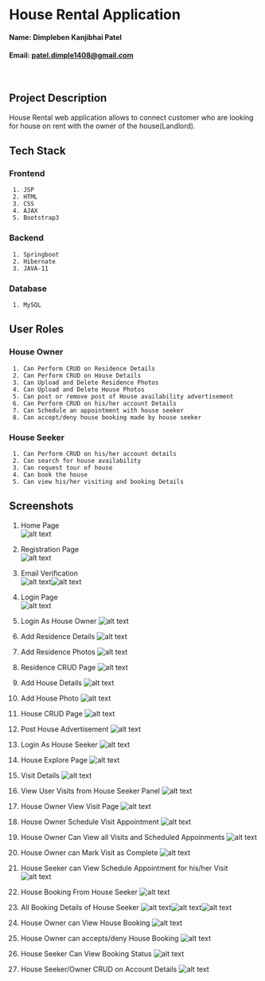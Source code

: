 # House Rental Application

#### Name: Dimpleben Kanjibhai Patel
#### Email: patel.dimple1408@gmail.com

<br>

## Project Description

House Rental web application allows to connect customer who are looking for house on rent with the owner of the house(Landlord). 

## Tech Stack
### Frontend
     1. JSP
     2. HTML
     3. CSS
     4. AJAX
     5. Bootstrap3

### Backend
     1. Springboot 
     2. Hibernate
     3. JAVA-11

### Database
     1. MySQL

## User Roles

### House Owner
     1. Can Perform CRUD on Residence Details
     2. Can Perform CRUD on House Details
     3. Can Upload and Delete Residence Photos
     4. Can Upload and Delete House Photos
     5. Can post or remove post of House availability advertisement
     6. Can Perform CRUD on his/her account Details
     7. Can Schedule an appointment with house seeker
     8. Can accept/deny house booking made by house seeker

### House Seeker
     1. Can Perform CRUD on his/her account details
     2. Can search for house availability
     3. Can request tour of house
     4. Can book the house
     5. Can view his/her visiting and booking Details



## Screenshots

1. Home Page <br>
![alt text](https://github.com/nitr-dimple/project-spring-boot-web-development/blob/main/images/Picture1.png)

2. Registration Page <br>
![alt text](https://github.com/nitr-dimple/project-spring-boot-web-development/blob/main/images/Picture2.png)

3. Email Verification <br>
![alt text](https://github.com/nitr-dimple/project-spring-boot-web-development/blob/main/images/Picture3.png)![alt text](https://github.com/nitr-dimple/project-spring-boot-web-development/blob/main/images/Picture4.png)

4. Login Page <br>
![alt text](https://github.com/nitr-dimple/project-spring-boot-web-development/blob/main/images/Picture5.png)

5. Login As House Owner
![alt text](https://github.com/nitr-dimple/project-spring-boot-web-development/blob/main/images/Picture6.png)

6. Add Residence Details
![alt text](https://github.com/nitr-dimple/project-spring-boot-web-development/blob/main/images/Picture7.png)

7. Add Residence Photos
![alt text](https://github.com/nitr-dimple/project-spring-boot-web-development/blob/main/images/Picture8.png)

8. Residence CRUD Page
![alt text](https://github.com/nitr-dimple/project-spring-boot-web-development/blob/main/images/Picture9.png)

9. Add House Details
![alt text](https://github.com/nitr-dimple/project-spring-boot-web-development/blob/main/images/Picture10.png)

10. Add House Photo
![alt text](https://github.com/nitr-dimple/project-spring-boot-web-development/blob/main/images/Picture11.png)

11. House CRUD Page
![alt text](https://github.com/nitr-dimple/project-spring-boot-web-development/blob/main/images/Picture12.png)

12. Post House Advertisement
![alt text](https://github.com/nitr-dimple/project-spring-boot-web-development/blob/main/images/Picture13.png)

13. Login As House Seeker
![alt text](https://github.com/nitr-dimple/project-spring-boot-web-development/blob/main/images/Picture14.png)

14. House Explore Page
![alt text](https://github.com/nitr-dimple/project-spring-boot-web-development/blob/main/images/Picture15.png)

15. Visit Details
![alt text](https://github.com/nitr-dimple/project-spring-boot-web-development/blob/main/images/Picture16.png)

16. View User Visits from House Seeker Panel
![alt text](https://github.com/nitr-dimple/project-spring-boot-web-development/blob/main/images/Picture17.png)

17. House Owner View Visit Page
![alt text](https://github.com/nitr-dimple/project-spring-boot-web-development/blob/main/images/Picture18.png)

18. House Owner Schedule Visit Appointment
![alt text](https://github.com/nitr-dimple/project-spring-boot-web-development/blob/main/images/Picture19.png)

19. House Owner Can View all Visits and Scheduled Appoinments
![alt text](https://github.com/nitr-dimple/project-spring-boot-web-development/blob/main/images/Picture20.png)

20. House Owner can Mark Visit as Complete
![alt text](https://github.com/nitr-dimple/project-spring-boot-web-development/blob/main/images/Picture21.png)

21. House Seeker can View Schedule Appointment for his/her Visit
![alt text](https://github.com/nitr-dimple/project-spring-boot-web-development/blob/main/images/Picture22.png)

22. House Booking From House Seeker
![alt text](https://github.com/nitr-dimple/project-spring-boot-web-development/blob/main/images/Picture23.png)

23. All Booking Details of House Seeker
![alt text](https://github.com/nitr-dimple/project-spring-boot-web-development/blob/main/images/Picture24.png)![alt text](https://github.com/nitr-dimple/project-spring-boot-web-development/blob/main/images/Picture25.png)![alt text](https://github.com/nitr-dimple/project-spring-boot-web-development/blob/main/images/Picture26.png)

24. House Owner can View House Booking
![alt text](https://github.com/nitr-dimple/project-spring-boot-web-development/blob/main/images/Picture27.png)

25. House Owner can accepts/deny House Booking
![alt text](https://github.com/nitr-dimple/project-spring-boot-web-development/blob/main/images/Picture28.png)

26. House Seeker Can View Booking Status
![alt text](https://github.com/nitr-dimple/project-spring-boot-web-development/blob/main/images/Picture29.png)

27. House Seeker/Owner CRUD on Account Details
![alt text](https://github.com/nitr-dimple/project-spring-boot-web-development/blob/main/images/Picture30.png)




